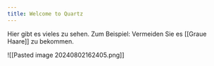 ```yaml
---
title: Welcome to Quartz
---
```


Hier gibt es vieles zu sehen. Zum Beispiel: Vermeiden Sie es [[Graue Haare]] zu bekommen. 

![[Pasted image 20240802162405.png]]

